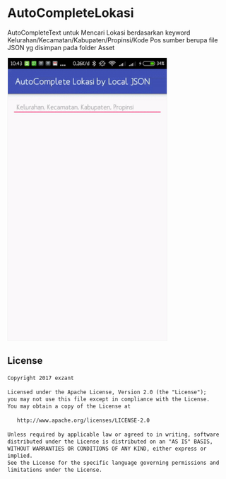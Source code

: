 # AutoCompleteLokasi
AutoCompleteText untuk Mencari Lokasi berdasarkan keyword Kelurahan/Kecamatan/Kabupaten/Propinsi/Kode Pos
sumber berupa file JSON yg disimpan pada folder Asset

<div><img src='https://github.com/exzant/AutoCompleteLokasi/blob/master/AutoCompleteLokasi.gif' width="360px" style='border: #f1f1f1 solid 1px'/></div>


## License

    Copyright 2017 exzant

    Licensed under the Apache License, Version 2.0 (the "License");
    you may not use this file except in compliance with the License.
    You may obtain a copy of the License at

       http://www.apache.org/licenses/LICENSE-2.0

    Unless required by applicable law or agreed to in writing, software
    distributed under the License is distributed on an "AS IS" BASIS,
    WITHOUT WARRANTIES OR CONDITIONS OF ANY KIND, either express or implied.
    See the License for the specific language governing permissions and
    limitations under the License.
